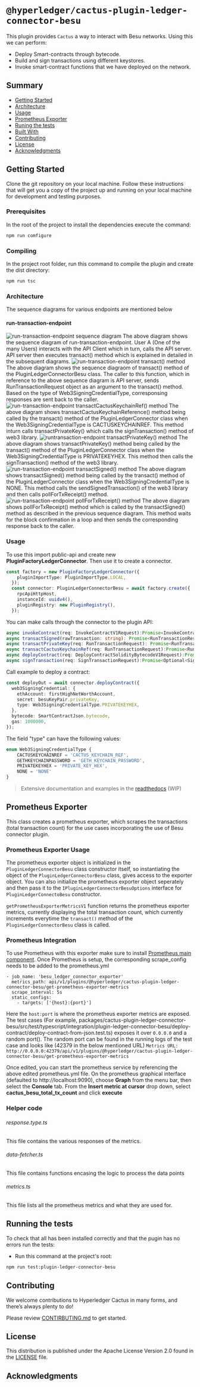 # `@hyperledger/cactus-plugin-ledger-connector-besu`

This plugin provides `Cactus` a way to interact with Besu networks. Using this we can perform:
* Deploy Smart-contracts through bytecode.
* Build and sign transactions using different keystores.
* Invoke smart-contract functions that we have deployed on the network.
## Summary

  - [Getting Started](#getting-started)
  - [Architecture](#architecture)
  - [Usage](#usage)
  - [Prometheus Exporter](#prometheus-exporter)
  - [Runing the tests](#running-the-tests)
  - [Built With](#built-with)
  - [Contributing](#contributing)
  - [License](#license)
  - [Acknowledgments](#acknowledgments)

## Getting Started

Clone the git repository on your local machine. Follow these instructions that will get you a copy of the project up and running on
your local machine for development and testing purposes.

### Prerequisites

In the root of the project to install the dependencies execute the command:
```sh
npm run comfigure
```

### Compiling

In the project root folder, run this command to compile the plugin and create the dist directory:
```sh
npm run tsc
```

### Architecture
The sequence diagrams for various endpoints are mentioned below

#### run-transaction-endpoint
![run-transaction-endpoint sequence diagram](docs/architecture/images/run-transaction-endpoint.png)
The above diagram shows the sequence diagram of run-transaction-endpoint. User A (One of the many Users) interacts with the API Client which in turn, calls the API server. API server then executes transact() method which is explained in detailed in the subsequent diagrams.
![run-transaction-endpoint transact() method](docs/architecture/images/run-transaction-endpoint-transact.png)
The above diagram shows the sequence diagraom of transact() method of the PluginLedgerConnectorBesu class. The caller to this function, which in reference to the above sequence diagram is API server, sends RunTransactionRequest object as an argument to the transact() method. Based on the type of Web3SigningCredentialType, corresponsing responses are sent back to the caller.  
![run-transaction-endpoint transactCactusKeychainRef() method](docs/architecture/images/run-transaction-endpoint-transact-cactuskeychainref.png)
The above diagram shows transactCactusKeychainReference() method being called by the transact() method of the PluginLedgerConnector class when the Web3SigningCredentialType is CACTUSKEYCHAINREF. This method inturn calls transactPrivateKey() which calls the signTransaction() method of web3 library. 
![runtransaction-endpoint transactPrivateKey() method](docs/architecture/images/run-transaction-endpoint-transact-privatekey.png)
The above diagram shows transactPrivateKey() method being called by the transact() method of the PluginLedgerConnector class when the Web3SigningCredentialType is PRIVATEKEYHEX. This method then calls the signTransaction() method of the web3 library.
![run-transaction-endpoint transactSigned() method](docs/architecture/images/run-transaction-endpoint-transact-signed.png)
The above diagram shows transactSigned() method being called by the transact() method of the PluginLedgerConnector class when the Web3SigningCredentialType is NONE. This method calls the sendSignedTransaction() of the web3 library and then calls pollForTxReceipt() method.
![run-transaction-endpoint pollForTxReceipt() method](docs/architecture/images/run-transaction-endpoint-transact-pollfortxreceipt.png)
The above diagram shows pollForTxReceipt() method which is called by the transactSigned() method as described in the previous sequence diagram. This method waits for the block confirmation in a loop and then sends the corresponding response back to the caller.

### Usage

To use this import public-api and create new **PluginFactoryLedgerConnector**. Then use it to create a connector.
```typescript
const factory = new PluginFactoryLedgerConnector({
    pluginImportType: PluginImportType.LOCAL,
  });
  const connector: PluginLedgerConnectorBesu = await factory.create({
    rpcApiHttpHost,
    instanceId: uuidv4(),
    pluginRegistry: new PluginRegistry(),
  });
```
You can make calls through the connector to the plugin API:

```typescript
async invokeContract(req: InvokeContractV1Request):Promise<InvokeContractV1Response>;
async transactSigned(rawTransaction: string): Promise<RunTransactionResponse>;
async transactPrivateKey(req: RunTransactionRequest): Promise<RunTransactionResponse>;
async transactCactusKeychainRef(req: RunTransactionRequest):Promise<RunTransactionResponse>;
async deployContract(req: DeployContractSolidityBytecodeV1Request):Promise<RunTransactionResponse>;
async signTransaction(req: SignTransactionRequest):Promise<Optional<SignTransactionResponse>>;
```

Call example to deploy a contract:
```typescript
const deployOut = await connector.deployContract({
  web3SigningCredential: {
    ethAccount: firstHighNetWorthAccount,
    secret: besuKeyPair.privateKey,
    type: Web3SigningCredentialType.PRIVATEKEYHEX,
  },
  bytecode: SmartContractJson.bytecode,
  gas: 1000000,
});
```
The field "type" can have the following values:
```typescript
enum Web3SigningCredentialType {
    CACTUSKEYCHAINREF = 'CACTUS_KEYCHAIN_REF',
    GETHKEYCHAINPASSWORD = 'GETH_KEYCHAIN_PASSWORD',
    PRIVATEKEYHEX = 'PRIVATE_KEY_HEX',
    NONE = 'NONE'
}
```
> Extensive documentation and examples in the [readthedocs](https://readthedocs.org/projects/hyperledger-cactus/) (WIP) 

## Prometheus Exporter

This class creates a prometheus exporter, which scrapes the transactions (total transaction count) for the use cases incorporating the use of Besu connector plugin.

### Prometheus Exporter Usage
The prometheus exporter object is initialized in the `PluginLedgerConnectorBesu` class constructor itself, so instantiating the object of the `PluginLedgerConnectorBesu` class, gives access to the exporter object.
You can also initialize the prometheus exporter object seperately and then pass it to the `IPluginLedgerConnectorBesuOptions` interface for `PluginLedgerConnectoBesu` constructor.

`getPrometheusExporterMetricsV1` function returns the prometheus exporter metrics, currently displaying the total transaction count, which currently increments everytime the `transact()` method of the `PluginLedgerConnectorBesu` class is called.

### Prometheus Integration
To use Prometheus with this exporter make sure to install [Prometheus main component](https://prometheus.io/download/).
Once Prometheus is setup, the corresponding scrape_config needs to be added to the prometheus.yml

```(yaml)
- job_name: 'besu_ledger_connector_exporter'
  metrics_path: api/v1/plugins/@hyperledger/cactus-plugin-ledger-connector-besu/get-prometheus-exporter-metrics
  scrape_interval: 5s
  static_configs:
    - targets: ['{host}:{port}']
```

Here the `host:port` is where the prometheus exporter metrics are exposed. The test cases (For example, packages/cactus-plugin-ledger-connector-besu/src/test/typescript/integration/plugin-ledger-connector-besu/deploy-contract/deploy-contract-from-json.test.ts) exposes it over `0.0.0.0` and a random port(). The random port can be found in the running logs of the test case and looks like (42379 in the below mentioned URL)
`Metrics URL: http://0.0.0.0:42379/api/v1/plugins/@hyperledger/cactus-plugin-ledger-connector-besu/get-prometheus-exporter-metrics`

Once edited, you can start the prometheus service by referencing the above edited prometheus.yml file.
On the prometheus graphical interface (defaulted to http://localhost:9090), choose **Graph** from the menu bar, then select the **Console** tab. From the **Insert metric at cursor** drop down, select **cactus_besu_total_tx_count** and click **execute**

### Helper code

###### response.type.ts
This file contains the various responses of the metrics.

###### data-fetcher.ts
This file contains functions encasing the logic to process the data points

###### metrics.ts
This file lists all the prometheus metrics and what they are used for.

## Running the tests

To check that all has been installed correctly and that the pugin has no errors run the tests:

* Run this command at the project's root:
```sh
npm run test:plugin-ledger-connector-besu
```

## Contributing

We welcome contributions to Hyperledger Cactus in many forms, and there’s always plenty to do!

Please review [CONTIRBUTING.md](../../CONTRIBUTING.md) to get started.

## License

This distribution is published under the Apache License Version 2.0 found in the [LICENSE](../../LICENSE) file.

## Acknowledgments 

